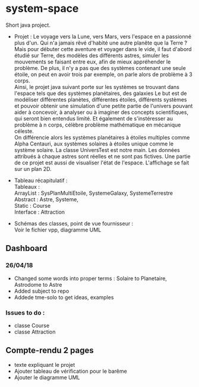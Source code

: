 # system-space
Short java project.
* Projet :
Le voyage vers la Lune, vers Mars, vers l'espace en a passionné plus d'un. Qui n'a jamais rêvé d'habité une autre planête que la Terre ? Mais pour débuter cette aventure et voyager dans le vide, il faut d'abord étudié sur Terre, des modèles des différents astres, simuler les mouvements se faisant entre eux, afin de mieux appréhender le problème. De plus, il n'y a pas que des systèmes contenant une seule étoile, on peut en avoir trois par exemple, on parle alors de problème à 3 corps.       
Ainsi, le projet java suivant porte sur les systèmes se trouvant dans l'espace tels que des systèmes planétaires, des galaxies Le but est de modéliser différentes planètes, différentes étoiles, différents systèmes et pouvoir obtenir une simulation d'une petite partie de l'univers pouvant aider à concevoir, à analyser ou à imaginer des concepts scientifiques, qui seront bien entendus limité. Et également de s'instéresser au problème à n corps, célèbre problème mathématique en mécanique céleste.    
On  différencie alors les systèmes planétaires à étoiles multiples comme Alpha Centauri, aux systèmes solaires à étoiles unique comme le système solaire.
La classe UniversTest est notre main. Les données attribués à chaque astres sont réelles et ne sont pas fictives. Une partie de ce projet est aussi de visualiser l'état de l'espace. L'affichage se fait sur un plan 2D.

* Tableau récapitulatif :  
Tableaux :     
ArrayList : SysPlanMultiEtoile, SystemeGalaxy, SystemeTerrestre     
Abstract : Astre, Systeme,      
Static : Course  
Interface : Attraction  

* Schémas des classes, point de vue fournisseur :  
Voir le fichier vpp, diagramme UML

## Dashboard


### 26/04/18
* Changed some words into proper terms :
Solaire to Planetaire, 
Astrodome to Astre
* Added subject to repo
* Addede tme-solo to get ideas, examples

### Issues to do :
* classe Course
* classe Attraction


## Compte-rendu 2 pages
* texte expliquant le projet
* Ajouter tableau de vérification pour le barême
* Ajouter le diagramme UML
